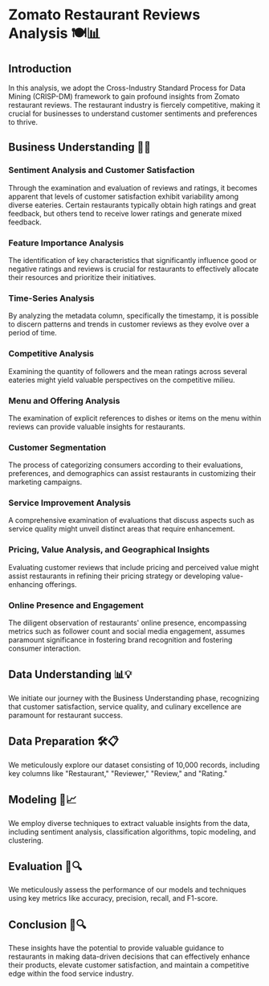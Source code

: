 # Zomato Restaurant Reviews Analysis 🍽️📊



## Introduction
In this analysis, we adopt the Cross-Industry Standard Process for Data Mining (CRISP-DM) framework to gain profound insights from Zomato restaurant reviews. The restaurant industry is fiercely competitive, making it crucial for businesses to understand customer sentiments and preferences to thrive. 

## Business Understanding 🏢💭
### Sentiment Analysis and Customer Satisfaction
Through the examination and evaluation of reviews and ratings, it becomes apparent that levels of customer satisfaction exhibit variability among diverse eateries. Certain restaurants typically obtain high ratings and great feedback, but others tend to receive lower ratings and generate mixed feedback.

### Feature Importance Analysis
The identification of key characteristics that significantly influence good or negative ratings and reviews is crucial for restaurants to effectively allocate their resources and prioritize their initiatives.

### Time-Series Analysis
By analyzing the metadata column, specifically the timestamp, it is possible to discern patterns and trends in customer reviews as they evolve over a period of time.

### Competitive Analysis
Examining the quantity of followers and the mean ratings across several eateries might yield valuable perspectives on the competitive milieu.

### Menu and Offering Analysis
The examination of explicit references to dishes or items on the menu within reviews can provide valuable insights for restaurants.

### Customer Segmentation
The process of categorizing consumers according to their evaluations, preferences, and demographics can assist restaurants in customizing their marketing campaigns.

### Service Improvement Analysis
A comprehensive examination of evaluations that discuss aspects such as service quality might unveil distinct areas that require enhancement.

### Pricing, Value Analysis, and Geographical Insights
Evaluating customer reviews that include pricing and perceived value might assist restaurants in refining their pricing strategy or developing value-enhancing offerings.

### Online Presence and Engagement
The diligent observation of restaurants' online presence, encompassing metrics such as follower count and social media engagement, assumes paramount significance in fostering brand recognition and fostering consumer interaction.

## Data Understanding 📊💡
We initiate our journey with the Business Understanding phase, recognizing that customer satisfaction, service quality, and culinary excellence are paramount for restaurant success.

## Data Preparation 🛠️📋
We meticulously explore our dataset consisting of 10,000 records, including key columns like "Restaurant," "Reviewer," "Review," and "Rating."

## Modeling 🤖📈
We employ diverse techniques to extract valuable insights from the data, including sentiment analysis, classification algorithms, topic modeling, and clustering.

## Evaluation 📝🔍
We meticulously assess the performance of our models and techniques using key metrics like accuracy, precision, recall, and F1-score.

## Conclusion 🎉🔍
These insights have the potential to provide valuable guidance to restaurants in making data-driven decisions that can effectively enhance their products, elevate customer satisfaction, and maintain a competitive edge within the food service industry.
